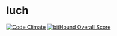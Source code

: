 # luch
[![Code Climate](https://codeclimate.com/github/surovv/luch/badges/gpa.svg)](https://codeclimate.com/github/surovv/luch) [![bitHound Overall Score](https://www.bithound.io/github/surovv/luch/badges/score.svg)](https://www.bithound.io/github/surovv/luch)
